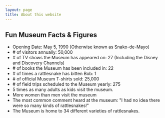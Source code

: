```yaml
---
layout: page
title: About this website
---
```


## Fun Museum Facts & Figures

- Opening Date: May 5, 1990 (Otherwise known as Snako-de-Mayo)
- \# of visitors annually: 50,000
- \# of TV shows the Museum has appeared on: 27 (Including the Disney and Discovery Channels)
- \# of books the Museum has been included in: 22
- \# of times a rattlesnake has bitten Bob: 1
- \# of official Museum T-shirts sold: 25,000
- \# of field trips scheduled to the Museum yearly: 275
- 5 times as many adults as kids visit the museum.
- More women than men visit the museum
- The most common comment heard at the museum: "I had no idea there were so many kinds of rattlesnakes!"
- The Museum is home to 34 different varieties of rattlesnakes.
